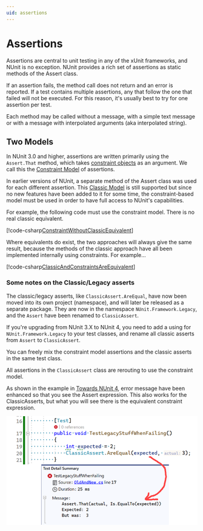 ```yaml
---
uid: assertions
---
```


# Assertions

Assertions are central to unit testing in any of the xUnit frameworks, and NUnit
is no exception. NUnit provides a rich set of assertions as static methods of
the Assert class.

If an assertion fails, the method call does not return and an error is reported.
If a test contains multiple assertions, any that follow the one that failed
will not be executed. For this reason, it's usually best to try for one
assertion per test.

Each method may be called without a message, with a simple text message or with
a message with interpolated arguments (aka interpolated string).

## Two Models

In NUnit 3.0 and higher, assertions are written primarily using the `Assert.That` method,
which takes [constraint objects](xref:constraints) as an argument. We call this
the [Constraint Model](xref:constraintmodel) of assertions.

In earlier versions of NUnit, a separate method of the Assert class was used
for each different assertion. This [Classic Model](xref:classicmodel) is still supported but
since no new features have been added to it for some time, the constraint-based
model must be used in order to have full access to NUnit's capabilities.

For example, the following code must use the constraint model. There is no real classic equivalent.

[!code-csharp[ConstraintWithoutClassicEquivalent](~/snippets/Snippets.NUnit/ClassicVsConstraintAssertions.cs#ConstraintWithoutClassicEquivalent)]

Where equivalents do exist, the two approaches will always give the same result,
because the methods of the classic approach have all been implemented internally
using constraints. For example...

[!code-csharp[ClassicAndConstraintsAreEquivalent](~/snippets/Snippets.NUnit/ClassicVsConstraintAssertions.cs#ClassicAndConstraintsAreEquivalent)]

### Some notes on the Classic/Legacy asserts

The classic/legacy asserts, like `ClassicAssert.AreEqual`, have now been moved into its own project (namespace), and will later be released as a separate package.  They are now in the namespace `NUnit.Framework.Legacy`, and the `Assert` have been renamed to `ClassicAssert`.

If you're upgrading from NUnit 3.X to NUnit 4, you need to add a using for `NUnit.Framework.Legacy` to your test classes, and rename all classic asserts from `Assert` to `ClassicAssert`.

You can freely mix the constraint model assertions and the classic asserts in the same test class.

All assertions in the `ClassicAssert` class are rerouting to use the constraint model.

As shown in the example in [Towards NUnit 4](xref:towardsnunit4), error message have been enhanced so that you see the Assert expression.  This also works for the ClassicAsserts, but what you will see there is the equivalent constraint expression.

![Classic-Assert-Fails](../../../../images/nunit-classic-asserts-fails.png)
